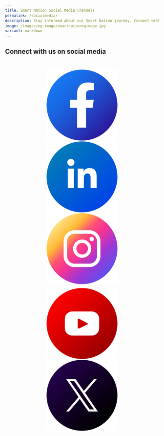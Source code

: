 ```yaml
---
title: Smart Nation Social Media Channels
permalink: /socialmedia/
description: Stay informed about our Smart Nation journey. Connect with us on social media.
image: /images/og-image/smartnationogimage.jpg
variant: markdown
---
```

##  Connect with us on social media

<div class="row" style="padding: 30px 0px 0px 0px;">
	
<div class="col" style="padding: 0px 20px 0px 20px;"><center><div style="width:50%;"><a href="https://www.facebook.com/SmartNationSG"><img src="/images/facebookicon.png" alt="Facebook"></a><br></div></center></div>

<div class="col" style="padding: 0px 20px 0px 20px;"><center><div style="width:50%;"><a href="https://www.linkedin.com/company/smartnationsg"><img src="/images/linkedinicon.png" alt="LinkedIn"></a><br></div></center></div>

<div class="col" style="padding: 0px 20px 0px 20px;"><center><div style="width:50%;"><a href="https://www.instagram.com/smartnation.sg/"><img src="/images/igicon.png" alt="Instagram"></a><br></div></center></div>

</div>

<div class="row" style="padding: 10px 0px 0px 0px;">

<div class="col" style="padding: 0px 20px 0px 20px;"><center><div style="width:50%;"><a href="https://www.youtube.com/SmartNationSingapore"><img src="/images/youtubeicon.png" alt="YouTube"></a><br></div></center></div>

<div class="col" style="padding: 0px 20px 0px 20px;"><center><div style="width:50%;"><a href="https://x.com/SmartNationSG"><img src="/images/xicon.png" alt="X"></a><br></div></center></div>
	
<div class="col" style="padding: 0px 20px 0px 20px;"></div>

</div>